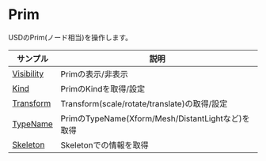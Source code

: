 # Prim

USDのPrim(ノード相当)を操作します。     
     
|サンプル|説明|     
|---|---|     
|[Visibility](./Visibility/readme.md)|Primの表示/非表示|    
|[Kind](./Kind/readme.md)|PrimのKindを取得/設定|    
|[Transform](./Transform/readme.md)|Transform(scale/rotate/translate)の取得/設定|    
|[TypeName](./TypeName/readme.md)|PrimのTypeName(Xform/Mesh/DistantLightなど)を取得|    
|[Skeleton](./Skeleton/readme.md)|Skeletonでの情報を取得|    
